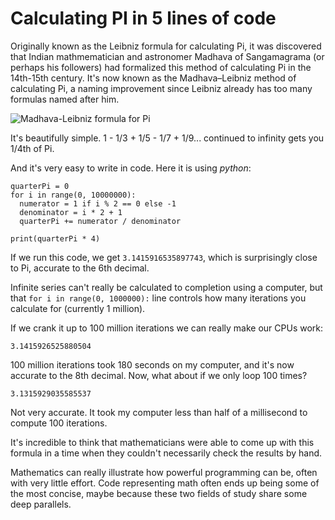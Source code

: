 # Calculating PI in 5 lines of code

Originally known as the Leibniz formula for calculating Pi, it was discovered that Indian mathmematician and astronomer Madhava of Sangamagrama (or perhaps his followers) had formalized this method of calculating Pi in the 14th-15th century. It's now known as the Madhava–Leibniz method of calculating Pi, a naming improvement since Leibniz already has too many formulas named after him.

![Madhava-Leibniz formula for Pi](/blog/images/leibniz.svg)

It's beautifully simple. 1 - 1/3 + 1/5 - 1/7 + 1/9... continued to infinity gets you 1/4th of Pi.

And it's very easy to write in code. Here it is using *python*:

```
quarterPi = 0
for i in range(0, 10000000):
  numerator = 1 if i % 2 == 0 else -1
  denominator = i * 2 + 1
  quarterPi += numerator / denominator

print(quarterPi * 4)
```

If we run this code, we get `3.1415916535897743`, which is surprisingly close to Pi, accurate to the 6th decimal.

Infinite series can't really be calculated to completion using a computer, but that `for i in range(0, 1000000):` line controls how many iterations you calculate for (currently 1 million). 

If we crank it up to 100 million iterations we can really make our CPUs work:

`3.1415926525880504`

100 million iterations took 180 seconds on my computer, and it's now accurate to the 8th decimal.
Now, what about if we only loop 100 times? 

`3.1315929035585537` 

Not very accurate. It took my computer less than half of a millisecond to compute 100 iterations. 

It's incredible to think that mathematicians were able to come up with this formula in a time when they couldn't necessarily check the results by hand.

Mathematics can really illustrate how powerful programming can be, often with very little effort. Code representing math often ends up being some of the most concise, maybe because these two fields of study share some deep parallels.
